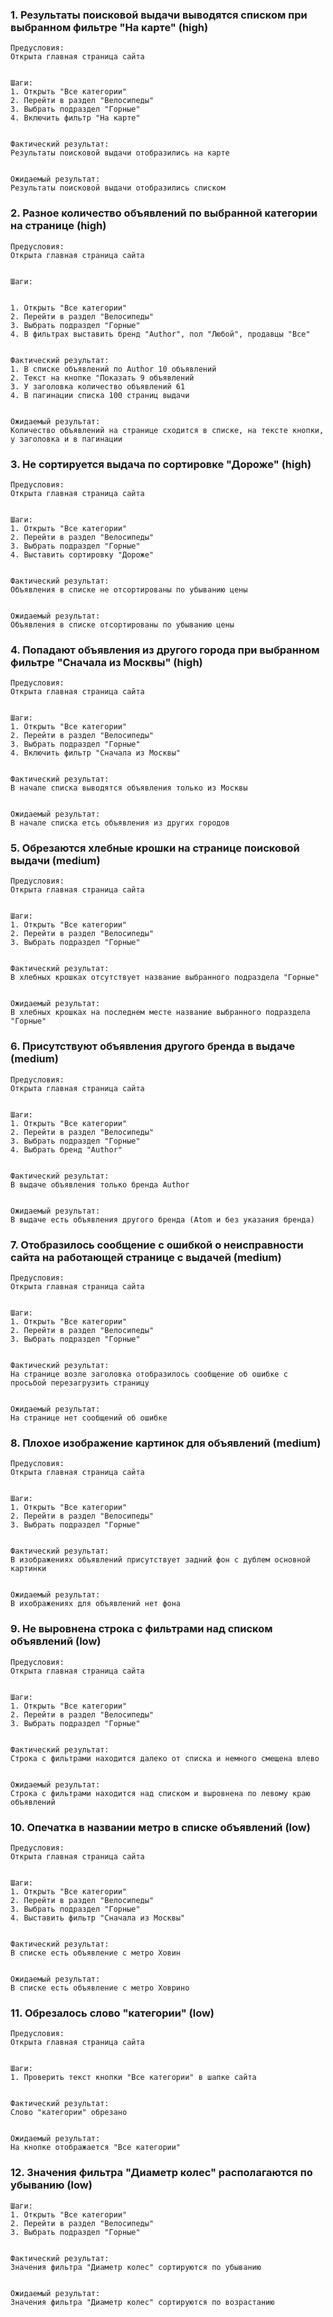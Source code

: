 
### 1. Результаты поисковой выдачи выводятся списком при выбранном фильтре "На карте" (high)

```
Предусловия:
Открыта главная страница сайта


Шаги:
1. Открыть "Все категории"
2. Перейти в раздел "Велосипеды"
3. Выбрать подраздел "Горные"
4. Включить фильтр "На карте"


Фактический результат:
Результаты поисковой выдачи отобразились на карте


Ожидаемый результат:
Результаты поисковой выдачи отобразились списком
```

### 2. Разное количество объявлений по выбранной категории на странице (high)
```
Предусловия:
Открыта главная страница сайта


Шаги:


1. Открыть "Все категории"
2. Перейти в раздел "Велосипеды"
3. Выбрать подраздел "Горные"
4. В фильтрах выставить бренд "Author", пол "Любой", продавцы "Все"


Фактический результат:
1. В списке объявлений по Author 10 объявлений
2. Текст на кнопке "Показать 9 объявлений
3. У заголовка количество объявлений 61
4. В пагинации списка 100 страниц выдачи


Ожидаемый результат:
Количество объявлений на странице сходится в списке, на тексте кнопки, у заголовка и в пагинации
```


### 3. Не сортируется выдача по сортировке "Дороже" (high)
```
Предусловия:
Открыта главная страница сайта


Шаги:
1. Открыть "Все категории"
2. Перейти в раздел "Велосипеды"
3. Выбрать подраздел "Горные"
4. Выставить сортировку "Дороже"


Фактический результат:
Объявления в списке не отсортированы по убыванию цены


Ожидаемый результат:
Объявления в списке отсортированы по убыванию цены
```

### 4. Попадают объявления из другого города при выбранном фильтре "Сначала из Москвы" (high)
```
Предусловия:
Открыта главная страница сайта


Шаги:
1. Открыть "Все категории"
2. Перейти в раздел "Велосипеды"
3. Выбрать подраздел "Горные"
4. Включить фильтр "Сначала из Москвы"


Фактический результат:
В начале списка выводятся объявления только из Москвы


Ожидаемый результат:
В начале списка етсь объявления из других городов
```

### 5. Обрезаются хлебные крошки на странице поисковой выдачи (medium)
```
Предусловия:
Открыта главная страница сайта


Шаги:
1. Открыть "Все категории"
2. Перейти в раздел "Велосипеды"
3. Выбрать подраздел "Горные"


Фактический результат:
В хлебных крошках отсутствует название выбранного подраздела "Горные"


Ожидаемый результат:
В хлебных крошках на последнем месте название выбранного подраздела "Горные"
```

### 6. Присутствуют объявления другого бренда в выдаче (medium)
```
Предусловия:
Открыта главная страница сайта


Шаги:
1. Открыть "Все категории"
2. Перейти в раздел "Велосипеды"
3. Выбрать подраздел "Горные"
4. Выбрать бренд "Author"


Фактический результат:
В выдаче объявления только бренда Author


Ожидаемый результат:
В выдаче есть объявления другого бренда (Atom и без указания бренда)
```

### 7. Отобразилось сообщение с ошибкой о неисправности сайта на работающей странице с выдачей (medium)
```
Предусловия:
Открыта главная страница сайта


Шаги:
1. Открыть "Все категории"
2. Перейти в раздел "Велосипеды"
3. Выбрать подраздел "Горные"


Фактический результат:
На странице возле заголовка отобразилось сообщение об ошибке с просьбой перезагрузить страницу


Ожидаемый результат:
На странице нет сообщений об ошибке
```

### 8. Плохое изображение картинок для объявлений (medium)
```
Предусловия:
Открыта главная страница сайта


Шаги:
1. Открыть "Все категории"
2. Перейти в раздел "Велосипеды"
3. Выбрать подраздел "Горные"


Фактический результат:
В изображениях объявлений присутствует задний фон с дублем основной картинки


Ожидаемый результат:
В ихображениях для объявлений нет фона
```

### 9. Не выровнена строка с фильтрами над списком объявлений (low)
```
Предусловия:
Открыта главная страница сайта


Шаги:
1. Открыть "Все категории"
2. Перейти в раздел "Велосипеды"
3. Выбрать подраздел "Горные"


Фактический результат:
Строка с фильтрами находится далеко от списка и немного смещена влево


Ожидаемый результат:
Строка с фильтрами находится над списком и выровнена по левому краю объявлений
```

### 10. Опечатка в названии метро в списке объявлений (low)
```
Предусловия:
Открыта главная страница сайта


Шаги:
1. Открыть "Все категории"
2. Перейти в раздел "Велосипеды"
3. Выбрать подраздел "Горные"
4. Выставить фильтр "Сначала из Москвы"


Фактический результат:
В списке есть объявление с метро Ховин


Ожидаемый результат:
В списке есть объявление с метро Ховрино
```

### 11. Обрезалось слово "категории" (low)
```
Предусловия:
Открыта главная страница сайта


Шаги:
1. Проверить текст кнопки "Все категории" в шапке сайта


Фактический результат:
Слово "категории" обрезано


Ожидаемый результат:
На кнопке отображается "Все категории"
```

### 12. Значения фильтра "Диаметр колес" располагаются по убыванию (low)
```
Шаги:
1. Открыть "Все категории"
2. Перейти в раздел "Велосипеды"
3. Выбрать подраздел "Горные"


Фактический результат:
Значения фильтра "Диаметр колес" сортируются по убыванию


Ожидаемый результат:
Значения фильтра "Диаметр колес" сортируются по возрастанию
```
